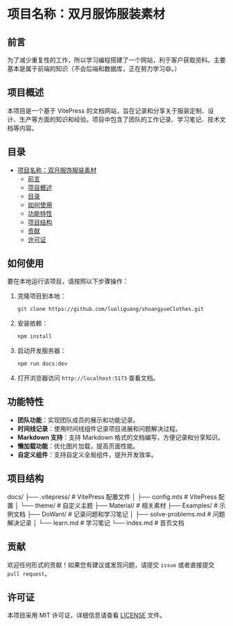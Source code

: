 # 项目名称：双月服饰服装素材

## 前言
为了减少重复性的工作，所以学习编程搭建了一个网站，利于客户获取资料。主要基本是属于前端的知识（不会后端和数据库，正在努力学习😄。）

## 项目概述
本项目是一个基于 VitePress 的文档网站，旨在记录和分享关于服装定制、设计、生产等方面的知识和经验。项目中包含了团队的工作记录、学习笔记、技术文档等内容。

## 目录
- [项目名称：双月服饰服装素材](#项目名称双月服饰服装素材)
  - [前言](#前言)
  - [项目概述](#项目概述)
  - [目录](#目录)
  - [如何使用](#如何使用)
  - [功能特性](#功能特性)
  - [项目结构](#项目结构)
  - [贡献](#贡献)
  - [许可证](#许可证)

## 如何使用
要在本地运行该项目，请按照以下步骤操作：

1. 克隆项目到本地：
   ```bash
   git clone https://github.com/luoliguang/shuangyueClothes.git
   ```

2. 安装依赖：
   ```bash
   npm install
   ```

3. 启动开发服务器：
   ```bash
   npm run docs:dev
   ```

4. 打开浏览器访问 `http://localhost:5173` 查看文档。

## 功能特性
- **团队功能**：实现团队成员的展示和功能记录。
- **时间线记录**：使用时间线组件记录项目进展和问题解决过程。
- **Markdown 支持**：支持 Markdown 格式的文档编写，方便记录和分享知识。
- **懒加载功能**：优化图片加载，提高页面性能。
- **自定义组件**：支持自定义全局组件，提升开发效率。

## 项目结构
docs/
├── .vitepress/ # VitePress 配置文件
│ ├── config.mts # VitePress 配置
│ └── theme/ # 自定义主题
├── Material/ # 相关素材
├── Examples/ # 示例文档
├── DoWant/ # 记录问题和学习笔记
│ ├── solve-problems.md # 问题解决记录
│ └── learn.md # 学习笔记
└── index.md # 首页文档

## 贡献
欢迎任何形式的贡献！如果您有建议或发现问题，请提交 `issue` 或者直接提交 `pull request`。

## 许可证
本项目采用 MIT 许可证，详细信息请查看 [LICENSE](LICENSE) 文件。